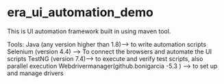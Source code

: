 # era_ui_automation_demo
This is UI automation framework built in using maven tool.

Tools:
Java  (any version higher than 1.8)-->  to write automation scripts
Selenium (version 4.4) --> To connect the browsers and automate the UI scripts
TestNG (version 7.4)--> to execute and verify test scripts, also parallel execution
Webdrivermanager(github.bonigarcia -5.3 ) --> to set up and manage drivers

